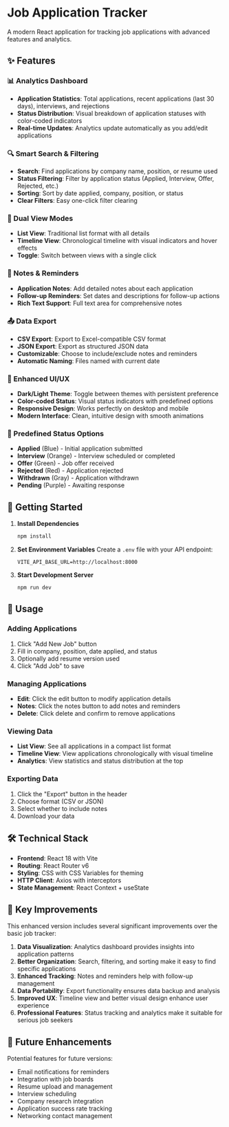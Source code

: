 # Job Application Tracker

A modern React application for tracking job applications with advanced features and analytics.

## ✨ Features

### 📊 Analytics Dashboard
- **Application Statistics**: Total applications, recent applications (last 30 days), interviews, and rejections
- **Status Distribution**: Visual breakdown of application statuses with color-coded indicators
- **Real-time Updates**: Analytics update automatically as you add/edit applications

### 🔍 Smart Search & Filtering
- **Search**: Find applications by company name, position, or resume used
- **Status Filtering**: Filter by application status (Applied, Interview, Offer, Rejected, etc.)
- **Sorting**: Sort by date applied, company, position, or status
- **Clear Filters**: Easy one-click filter clearing

### 📅 Dual View Modes
- **List View**: Traditional list format with all details
- **Timeline View**: Chronological timeline with visual indicators and hover effects
- **Toggle**: Switch between views with a single click

### 📝 Notes & Reminders
- **Application Notes**: Add detailed notes about each application
- **Follow-up Reminders**: Set dates and descriptions for follow-up actions
- **Rich Text Support**: Full text area for comprehensive notes

### 📤 Data Export
- **CSV Export**: Export to Excel-compatible CSV format
- **JSON Export**: Export as structured JSON data
- **Customizable**: Choose to include/exclude notes and reminders
- **Automatic Naming**: Files named with current date

### 🎨 Enhanced UI/UX
- **Dark/Light Theme**: Toggle between themes with persistent preference
- **Color-coded Status**: Visual status indicators with predefined options
- **Responsive Design**: Works perfectly on desktop and mobile
- **Modern Interface**: Clean, intuitive design with smooth animations

### 🔧 Predefined Status Options
- **Applied** (Blue) - Initial application submitted
- **Interview** (Orange) - Interview scheduled or completed
- **Offer** (Green) - Job offer received
- **Rejected** (Red) - Application rejected
- **Withdrawn** (Gray) - Application withdrawn
- **Pending** (Purple) - Awaiting response

## 🚀 Getting Started

1. **Install Dependencies**
   ```bash
   npm install
   ```

2. **Set Environment Variables**
   Create a `.env` file with your API endpoint:
   ```
   VITE_API_BASE_URL=http://localhost:8000
   ```

3. **Start Development Server**
   ```bash
   npm run dev
   ```

## 📱 Usage

### Adding Applications
1. Click "Add New Job" button
2. Fill in company, position, date applied, and status
3. Optionally add resume version used
4. Click "Add Job" to save

### Managing Applications
- **Edit**: Click the edit button to modify application details
- **Notes**: Click the notes button to add notes and reminders
- **Delete**: Click delete and confirm to remove applications

### Viewing Data
- **List View**: See all applications in a compact list format
- **Timeline View**: View applications chronologically with visual timeline
- **Analytics**: View statistics and status distribution at the top

### Exporting Data
1. Click the "Export" button in the header
2. Choose format (CSV or JSON)
3. Select whether to include notes
4. Download your data

## 🛠️ Technical Stack

- **Frontend**: React 18 with Vite
- **Routing**: React Router v6
- **Styling**: CSS with CSS Variables for theming
- **HTTP Client**: Axios with interceptors
- **State Management**: React Context + useState

## 🎯 Key Improvements

This enhanced version includes several significant improvements over the basic job tracker:

1. **Data Visualization**: Analytics dashboard provides insights into application patterns
2. **Better Organization**: Search, filtering, and sorting make it easy to find specific applications
3. **Enhanced Tracking**: Notes and reminders help with follow-up management
4. **Data Portability**: Export functionality ensures data backup and analysis
5. **Improved UX**: Timeline view and better visual design enhance user experience
6. **Professional Features**: Status tracking and analytics make it suitable for serious job seekers

## 🔮 Future Enhancements

Potential features for future versions:
- Email notifications for reminders
- Integration with job boards
- Resume upload and management
- Interview scheduling
- Company research integration
- Application success rate tracking
- Networking contact management
